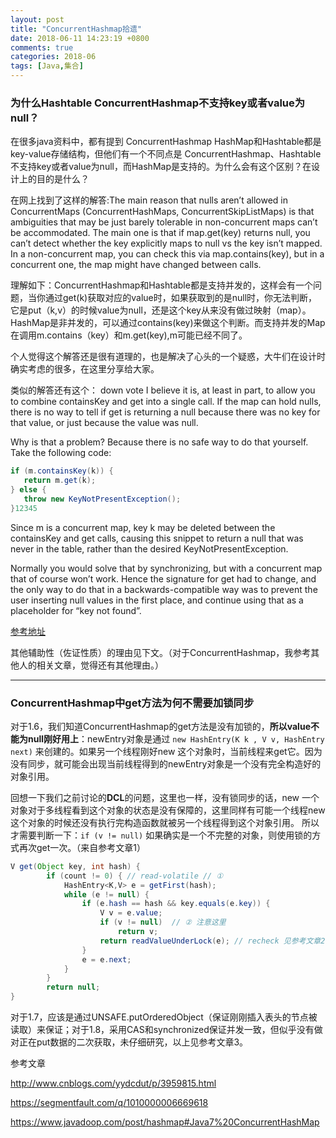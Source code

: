 ```yaml
---
layout: post
title: "ConcurrentHashmap拾遗"
date: 2018-06-11 14:23:19 +0800
comments: true
categories: 2018-06
tags: [Java,集合]
---
```

### 为什么Hashtable ConcurrentHashmap不支持key或者value为null？

在很多java资料中，都有提到 ConcurrentHashmap HashMap和Hashtable都是key-value存储结构，但他们有一个不同点是 ConcurrentHashmap、Hashtable不支持key或者value为null，而HashMap是支持的。为什么会有这个区别？在设计上的目的是什么？

<!--more-->在网上找到了这样的解答:The main reason that nulls aren’t allowed in ConcurrentMaps (ConcurrentHashMaps, ConcurrentSkipListMaps) is that ambiguities that may be just barely tolerable in non-concurrent maps can’t be accommodated. The main one is that if map.get(key) returns null, you can’t detect whether the key explicitly maps to null vs the key isn’t mapped. In a non-concurrent map, you can check this via map.contains(key), but in a concurrent one, the map might have changed between calls.

理解如下：ConcurrentHashmap和Hashtable都是支持并发的，这样会有一个问题，当你通过get(k)获取对应的value时，如果获取到的是null时，你无法判断，它是put（k,v）的时候value为null，还是这个key从来没有做过映射（map）。HashMap是非并发的，可以通过contains(key)来做这个判断。而支持并发的Map在调用m.contains（key）和m.get(key),m可能已经不同了。

个人觉得这个解答还是很有道理的，也是解决了心头的一个疑惑，大牛们在设计时确实考虑的很多，在这里分享给大家。

类似的解答还有这个： 
down vote 
I believe it is, at least in part, to allow you to combine containsKey and get into a single call. If the map can hold nulls, there is no way to tell if get is returning a null because there was no key for that value, or just because the value was null.

Why is that a problem? Because there is no safe way to do that yourself. Take the following code:

```java
if (m.containsKey(k)) {
   return m.get(k);
} else {
   throw new KeyNotPresentException();
}12345
```

Since m is a concurrent map, key k may be deleted between the containsKey and get calls, causing this snippet to return a null that was never in the table, rather than the desired KeyNotPresentException.

Normally you would solve that by synchronizing, but with a concurrent map that of course won’t work. Hence the signature for get had to change, and the only way to do that in a backwards-compatible way was to prevent the user inserting null values in the first place, and continue using that as a placeholder for “key not found”.

[参考地址](http://stackoverflow.com/questions/698638/why-does-concurrenthashmap-prevent-null-keys-and-values%20%E5%8F%82%E8%80%83%E5%9C%B0%E5%9D%80)

其他辅助性（佐证性质）的理由见下文。（对于ConcurrentHashmap，我参考其他人的相关文章，觉得还有其他理由。）

---

### ConcurrentHashmap中get方法为何不需要加锁同步

对于1.6，我们知道ConcurrentHashmap的get方法是没有加锁的，**所以value不能为null刚好用上**：newEntry对象是通过 `new HashEntry(K k , V v, HashEntry next)` 来创建的。如果另一个线程刚好new 这个对象时，当前线程来get它。因为没有同步，就可能会出现当前线程得到的newEntry对象是一个没有完全构造好的对象引用。

回想一下我们之前讨论的**DCL**的问题，这里也一样，没有锁同步的话，new 一个对象对于多线程看到这个对象的状态是没有保障的，这里同样有可能一个线程new这个对象的时候还没有执行完构造函数就被另一个线程得到这个对象引用。
所以才需要判断一下：`if (v != null)` 如果确实是一个不完整的对象，则使用锁的方式再次get一次。（来自参考文章1）

```java
V get(Object key, int hash) {
        if (count != 0) { // read-volatile // ①
            HashEntry<K,V> e = getFirst(hash); 
            while (e != null) {
                if (e.hash == hash && key.equals(e.key)) {
                    V v = e.value;
                    if (v != null)  // ② 注意这里
                        return v;
                    return readValueUnderLock(e); // recheck 见参考文章2
                }
                e = e.next;
            }
        }
        return null;
}
```



对于1.7，应该是通过UNSAFE.putOrderedObject（保证刚刚插入表头的节点被读取）来保证；对于1.8，采用CAS和synchronized保证并发一致，但似乎没有做对正在put数据的二次获取，未仔细研究，以上见参考文章3。

参考文章

http://www.cnblogs.com/yydcdut/p/3959815.html

https://segmentfault.com/q/1010000006669618

https://www.javadoop.com/post/hashmap#Java7%20ConcurrentHashMap